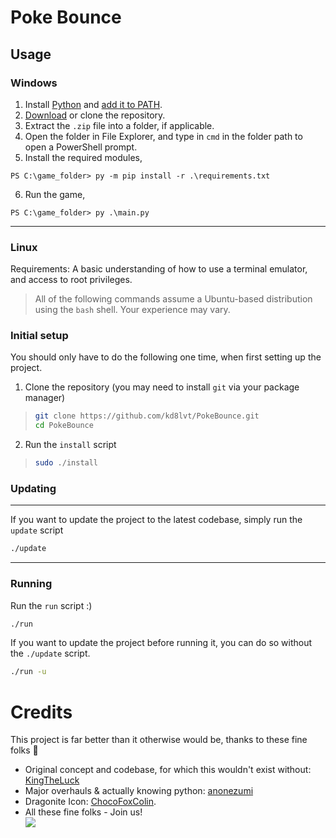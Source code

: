 # Poke Bounce

## Usage

### Windows

1. Install [Python](https://www.python.org/downloads/) and [add it to PATH](https://realpython.com/add-python-to-path/).
2. [Download](https://github.com/kd8lvt/PokeBounce/archive/refs/heads/main.zip) or clone the repository.
3. Extract the `.zip` file into a folder, if applicable.
4. Open the folder in File Explorer, and type in `cmd` in the folder path to open a PowerShell prompt.
5. Install the required modules,
```
PS C:\game_folder> py -m pip install -r .\requirements.txt
```
6. Run the game,
```
PS C:\game_folder> py .\main.py
```
---
### Linux 
Requirements: A basic understanding of how to use a terminal emulator, and access to root privileges.  
> All of the following commands assume a Ubuntu-based distribution using the `bash` shell. Your experience may vary.

### Initial setup
You should only have to do the following one time, when first setting up the project.

1. Clone the repository (you may need to install `git` via your package manager)
> ```bash
> git clone https://github.com/kd8lvt/PokeBounce.git
> cd PokeBounce
> ```
2. Run the `install` script
> ```bash
> sudo ./install
> ```

### Updating
---
If you want to update the project to the latest codebase, simply run the `update` script
```bash
./update
```
---
### Running
Run the `run` script :)
```bash
./run
```
If you want to update the project before running it, you can do so without the `./update` script.
```bash
./run -u
```

# Credits
This project is far better than it otherwise would be, thanks to these fine folks 💜
- Original concept and codebase, for which this wouldn't exist without: [KingTheLuck](https://www.youtube.com/watch?v=1HLjGrxrzmo)
- Major overhauls & actually knowing python: [anonezumi](https://github.com/anonezumi/PokeBounce)
- Dragonite Icon: [ChocoFoxColin](https://www.weasyl.com/~chocofoxcolin/submissions/1411066/pokemon-icon-dragonite).
- All these fine folks - Join us!  
[![](https://dcbadge.limes.pink/api/server/z2F7HQ2Nk5?style=flat)](https://discord.gg/z2F7HQ2Nk5)